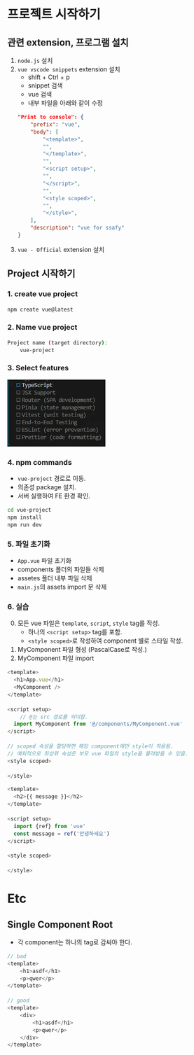 # 프로젝트 시작하기
## 관련 extension, 프로그램 설치
1. `node.js` 설치
2. `vue vscode snippets` extension 설치
    - shift + Ctrl + p
    - snippet 검색
    - vue 검색
    - 내부 파일을 아래와 같이 수정
    ```json
    "Print to console": {
        "prefix": "vue",
        "body": [
            "<template>",
            "",
            "</template>",
            "",
            "<script setup>",
            "",
            "</script>",
            "",
            "<style scoped>",
            "",
            "</style>",
        ],
        "description": "vue for ssafy"
    }
    ```
3. `vue - Official` extension 설치

## Project 시작하기
### 1. create vue project
```bash
npm create vue@latest
```

### 2. Name vue project
```bash
Project name (target directory):
    vue-project
```

### 3. Select features
![alt text](image-4.png)

### 4. npm commands
- `vue-project` 경로로 이동.
- 의존성 package 설치.
- 서버 실행하여 FE 환경 확인.
```bash
cd vue-project
npm install
npm run dev
```

### 5. 파일 초기화
- `App.vue` 파일 초기화
- components 폴더의 파일들 삭제
- assetes 폴더 내부 파일 삭제
- `main.js`의 assets import 문 삭제

### 6. 실습
0. 모든 vue 파일은 `template`, `script`, `style` tag를 작성.
    - 하나의 `<script setup>` tag를 포함.
    - `<style scoped>`로 작성하여 component 별로 스타일 작성.
1. MyComponent 파일 형성 (PascalCase로 작성.)
2. MyComponent 파일 import
```js
<template>
  <h1>App.vue</h1>
  <MyComponent />
</template>

<script setup>
	// @는 src 경로를 의미함.
  import MyComponent from '@/components/MyComponent.vue'
</script>

// scoped 속성을 할당하면 해당 component에만 style이 적용됨.
// 예외적으로 최상위 속성은 부모 vue 파일의 style을 물려받을 수 있음.
<style scoped>

</style>
```

```js
<template>
  <h2>{{ message }}</h2>
</template>

<script setup>
  import {ref} from 'vue'
  const message = ref('안녕하세요')
</script>

<style scoped>

</style>
```


# Etc
## Single Component Root
- 각 component는 하나의 tag로 감싸야 한다.
```js
// bad
<template>
	<h1>asdf</h1>
	<p>qwer</p>
</template>

// good
<template>
	<div>
		<h1>asdf</h1>
		<p>qwer</p>
	</div>
</template>
```